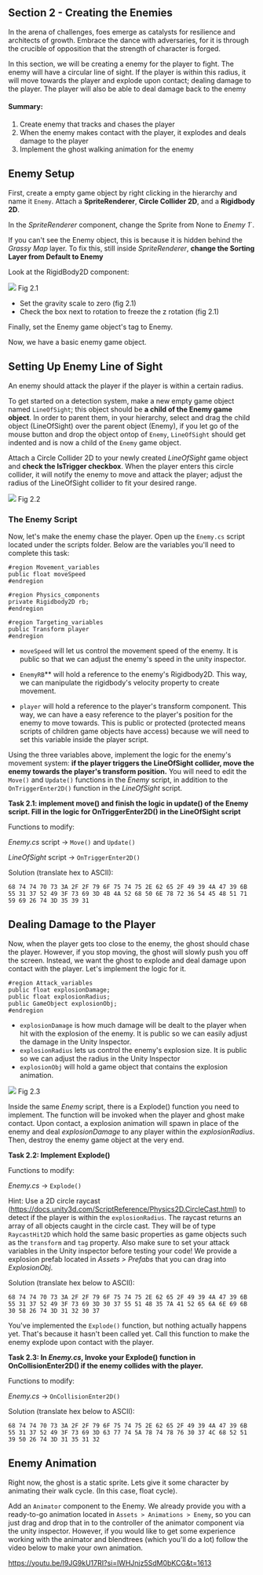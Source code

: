 ## Section 2 - Creating the Enemies

In the arena of challenges, foes emerge as catalysts for resilience and architects of growth. Embrace the dance with adversaries, for it is through the crucible of opposition that the strength of character is forged.

In this section, we will be creating a enemy for the player to fight. The enemy will have a circular line of sight. If the player is within this radius, it will move towards the player and explode upon contact; dealing damage to the player. The player will also be able to deal damage back to the enemy

#### Summary:

1. Create enemy that tracks and chases the player
2. When the enemy makes contact with the player, it explodes and deals damage to the player
3. Implement the ghost walking animation for the enemy

## Enemy Setup
First,  create a empty game object by right clicking in the hierarchy and name it `Enemy`. Attach a **SpriteRenderer**, **Circle Collider 2D**, and a **Rigidbody 2D**.

In the *SpriteRenderer* component, change the Sprite from None to *Enemy 1*`. 

If you can't see the Enemy object, this is because it is hidden behind the *Grassy Map* layer. To fix this, still inside *SpriteRenderer*, **change the Sorting Layer from Default to Enemy**

Look at the RigidBody2D component:

![](./images/fig2.1.png) Fig 2.1

- Set the gravity scale to zero (fig 2.1) 
- Check the box next to rotation to freeze the z rotation (fig 2.1)

Finally, set the Enemy game object's tag to Enemy.

Now, we have a basic enemy game object. 

## Setting Up Enemy Line of Sight

An enemy should attack the player if the player is within a certain radius. 

To get started on a detection system, make a new empty game object named `LineOfSight`; this object should be **a child of the Enemy game object**. In order to parent them, in your hierarchy, select and drag the child object (LineOfSight) over the parent object (Enemy), if you let go of the mouse button and drop the object ontop of `Enemy`, `LineOfSight` should get indented and is now a child of the `Enemy` game object. 

Attach a Circle Collider 2D to your newly created *LineOfSight* game object and **check the IsTrigger checkbox**. When the player enters this circle collider, it will notify the enemy to move and attack the player; adjust the radius of the LineOfSight collider to fit your desired range.

![](./images/fig2.2.png) Fig 2.2

### The Enemy Script

Now, let's make the enemy chase the player. Open up the `Enemy.cs` script located under the scripts folder. Below are the variables you'll need to complete this task:  

```
#region Movement_variables
public float moveSpeed
#endregion

#region Physics_components
private Rigidbody2D rb;
#endregion

#region Targeting_variables
public Transform player
#endregion
```

- `moveSpeed` will let us control the movement speed of the enemy. It is public so that we can adjust the enemy's speed in the unity inspector. 

- `EnemyRB`** will hold a reference to the enemy's Rigidbody2D. This way, we can manipulate the rigidbody's velocity property to create movement.

- `player` will hold a reference to the player's transform component. This way, we can have a easy reference to the player's position for the enemy to move towards. This is public or protected (protected means scripts of children game objects have access) because we will need to set this variable inside the player script.


Using the three variables above, implement the logic for the enemy's movement system: **if the player triggers the LineOfSight collider, move the enemy towards the player's transform position.** You will need to edit the `Move()` and `Update()` functions in the *Enemy* script, in addition to the `OnTriggerEnter2D()` function in the *LineOfSight* script.

**Task 2.1: implement move() and finish the logic in update() of the Enemy script. Fill in the logic for OnTriggerEnter2D() in the LineOfSight script**

Functions to modify:

*Enemy.cs*  script -> `Move()` and `Update()`

*LineOfSight* script -> `OnTriggerEnter2D()`

Solution (translate hex to ASCII): 

```
68 74 74 70 73 3A 2F 2F 79 6F 75 74 75 2E 62 65 2F 49 39 4A 47 39 6B 55 31 37 52 49 3F 73 69 3D 4B 4A 52 68 50 6E 78 72 36 54 45 48 51 71 59 69 26 74 3D 35 39 31
```

## Dealing Damage to the Player 

Now, when the player gets too close to the enemy, the ghost should chase the player. However, if you stop moving, the ghost will slowly push you off the screen. Instead, we want the ghost to explode and deal damage upon contact with the player. Let's implement the logic for it.

```
#region Attack_variables
public float explosionDamage;
public float explosionRadius;
public GameObject explosionObj;
#endregion
```

- `explosionDamage` is how much damage will be dealt to the player when hit with the explosion of the enemy. It is public so we can easily adjust the damage in the Unity Inspector.
- `explosionRadius` lets us control the enemy's explosion size. It is public so we can adjust the radius in the Unity Inspector
- `explosionObj` will hold a game object that contains the explosion animation. 

![](./images/fig2.5.png) Fig 2.3

Inside the same *Enemy* script, there is a Explode() function you need to implement. The function will be invoked when the player and ghost make contact. Upon contact, a explosion animation will spawn in place of the enemy and deal *explosionDamage* to any player within the *explosionRadius*. Then, destroy the enemy game object at the very end.

**Task 2.2: Implement Explode()**

Functions to modify:

*Enemy.cs* -> `Explode()`

Hint: Use a 2D circle raycast (https://docs.unity3d.com/ScriptReference/Physics2D.CircleCast.html) to detect if the player is within the `explosionRadius`.
The raycast returns an array of all objects caught in the circle cast. They will be of type `RaycastHit2D` which hold the same basic properties as game objects such as the `transform` and `tag` property.
Also make sure to set your attack variables in the Unity inspector before testing your code! We provide a explosion prefab located in *Assets > Prefabs* that you can drag into *ExplosionObj*.

Solution (translate hex below to ASCII):

```
68 74 74 70 73 3A 2F 2F 79 6F 75 74 75 2E 62 65 2F 49 39 4A 47 39 6B 55 31 37 52 49 3F 73 69 3D 30 37 55 51 48 35 7A 41 52 65 6A 6E 69 6B 30 58 26 74 3D 31 32 30 37
```

You've implemented the `Explode()` function, but nothing actually happens yet. That's because it hasn't been called yet. Call this function to make the enemy explode upon contact with the player. 

**Task 2.3: In *Enemy.cs*, Invoke your Explode() function in OnCollisionEnter2D() if the enemy collides with the player.**

Functions to modify:

*Enemy.cs* -> `OnCollisionEnter2D()`


Solution (translate hex below to ASCII): 

```
68 74 74 70 73 3A 2F 2F 79 6F 75 74 75 2E 62 65 2F 49 39 4A 47 39 6B 55 31 37 52 49 3F 73 69 3D 63 77 74 5A 78 74 78 76 30 37 4C 68 52 51 39 50 26 74 3D 31 35 31 32
```

## Enemy Animation 

Right now, the ghost is a static sprite. Lets give it some character by animating their walk cycle. (In this case, float cycle). 

Add an `Animator` component to the Enemy. We already provide you with a ready-to-go animation located in `Assets > Animations > Enemy`, so you can just drag and drop that in to the controller of the animator component via the unity inspector. However, if you would like to get some experience working with the animator and blendtrees (which you'll do a lot) follow the video below to make your own animation.

https://youtu.be/I9JG9kU17RI?si=lWHJnjz5SdM0bKCG&t=1613


